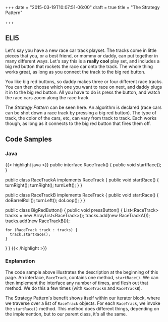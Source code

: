 +++
date = "2015-03-19T10:07:51-06:00"
draft = true
title = "The Strategy Pattern"

+++

## ELI5
Let's say you have a new race car track playset. The tracks come in little
pieces that you, or a best friend, or mommy or daddy, can put together in
many different ways. Let's say this is a **really cool** play set, and includes
a big red button that rockets the race car onto the track. The whole thing works
great, as long as you connect the track to the big red button.

You like big red buttons, so daddy makes three or four different race tracks.
You can then choose which one you want to race on next, and daddy plugs it in
to the big red button. All you have to do is press the button, and watch the
race cars zoom along the race track.

The *Strategy Pattern* can be seen here. An algorithm is declared (race cars
can be shot down a race track by pressing a big red button). The type of track,
the color of the cars, etc, can vary from track to track. Each works though, as
long as it connects to the big red button that fires them off.

## Code Samples

### Java
{{< highlight java >}}
public interface RaceTrack() {
  public void startRace();
}

public class RaceTrackA implements RaceTrack {
  public void startRace() {
    turnRight();
    turnRight();
    turnLeft();
  }
}

public class RaceTrackB implements RaceTrack {
  public void startRace() {
    doBarrelRoll();
    turnLeft();
    doLoop();
  }
}

public class BigRedButton() {
  public void pressButton() {
    List&lt;RaceTrack&gt; tracks = new ArrayList&lt;RaceTrack&gt;();
    tracks.add(new RaceTrackA());
    tracks.add(new RaceTrackB());

    for (RaceTrack track : tracks) {
      track.startRace();
    }
  }
}
{{< /highlight >}}

### Explanation

The code sample above illustrates the description at the beginning of this
page. An interface, `RaceTrack`, contains one method, `startRace()`. We can
then implement the interface any number of times, and flesh out that method.
We do this a few times (with `RaceTrackA` and `RaceTrackB`).

The Strategy Pattern's benefit shows itself within our iterator block, where we
traverse over a list of `RaceTrack` objects. For each `RaceTrack`, we invoke the
`startRace()` method. This method does different things, depending on the
implemention, but to our parent class, it's all the same.
